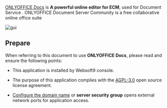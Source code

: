 [ONLYOFFICE Docs](https://www.onlyoffice.com/) is **A powerful online editor for ECM**, used for Document Service . ONLYOFFICE Document Server Community is a free collaborative online office suite


![gui](https://libs.websoft9.com/Websoft9/DocsPicture/zh/onlyoffice/onlyofficedocs-gui-websoft9.png)


## Prepare

When referring to this document to use **ONLYOFFICE Docs**, please read and ensure the following points:

- This application is installed by Websoft9 console.

- The purpose of this application complies with the [AGPL-3.0](https://opensource.org/licenses/AGPL-3.0) open source license agreement.

- [Configure the domain name](./domain-set) or **server security group** opens external network ports for application access.